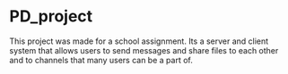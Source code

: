 # PD_project

This project was made for a school assignment. Its a server and client system that allows users to send messages and share files to each other and to channels that many users can be a part of.
